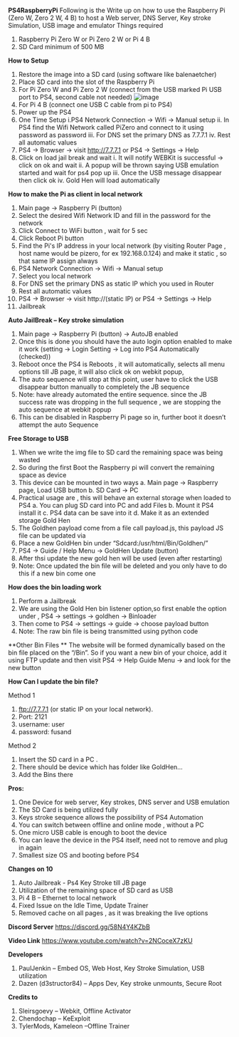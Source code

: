 **PS4RaspberryPi**
Following is the Write up on how to use the Raspberry Pi (Zero W, Zero 2 W, 4 B) to host a Web server, DNS Server, Key stroke Simulation, USB image and emulator
Things required
1.	Raspberry Pi Zero W or Pi Zero 2 W or Pi 4 B
2.	SD Card minimum of 500 MB

**How to Setup**
1.	Restore the image into a SD card (using software like balenaetcher)
2.	Place SD card into the slot of the Raspberry Pi
3.	For Pi Zero W and Pi Zero 2 W (connect from the USB marked Pi USB port to PS4, second cable not needed) 
  ![image](https://user-images.githubusercontent.com/2664857/149229582-18780783-6d47-4d12-89ab-1898da33e1c7.png)
4.	For Pi 4 B (connect one USB C cable from pi to PS4)
5.	Power up the PS4
6.	One Time Setup
    i.PS4 Network Connection -> Wifi -> Manual setup
    ii.	In PS4 find the Wifi Network called PiZero and connect to it using password as password
    iii. For DNS set the primary DNS as 7.7.7.1
    iv.	Rest all automatic values
7.	PS4 -> Browser -> visit http://7.7.7.1 or PS4 -> Settings -> Help
8.	Click on load jail break and wait
    i. It will notify WEBKit is successful -> click on ok and wait
    ii.	A popup will be thrown saying USB emulation started and wait for ps4 pop up
    iii. Once the USB message disappear then click ok
    iv.	Gold Hen will load automatically
    
**How to make the Pi as client in local network**
1.	Main page -> Raspberry Pi (button)
2.	Select the desired Wifi Network ID and fill in the password for the network
3.	Click Connect to WiFi button , wait for 5 sec
4.	Click Reboot Pi button
5.	Find the Pi's IP address in your local network (by visiting Router Page , host name would be pizero, for ex 192.168.0.124) and make it static , so that same IP assign always
6.	PS4 Network Connection -> Wifi -> Manual setup
7.	Select you local network
8.	For DNS set the primary DNS as static IP which you used in Router
9.	Rest all automatic values
10.	PS4 -> Browser -> visit http://(static IP) or PS4 -> Settings -> Help
11.	Jailbreak

**Auto JailBreak – Key stroke simulation**
1.	Main page -> Raspberry Pi (button) -> AutoJB enabled
2.	Once this is done you should have the auto login option enabled to make it work (setting -> Login Setting -> Log into PS4 Automatically (checked))
3.	Reboot once the PS4 is Reboots , it will automatically, selects all menu options till JB page, it will also click ok on webkit popup, 
4.	The auto sequence will stop at this point, user have to click the USB disappear button manually to completely the JB sequence
5.	Note: have already automated the entire sequence. since the JB success rate was dropping in the full sequence , we are stopping the auto sequence at webkit popup
6.	This can be disabled in Raspberry Pi page so in, further boot it doesn’t attempt the auto Sequence

**Free Storage to USB**
1.	When we write the img file to SD card the remaining space was being wasted 
2.	So during the first Boot the Raspberry pi will convert the remaining space as device
3.	This device can be mounted in two ways
a.	Main page -> Raspberry page, Load USB button
b.	SD Card -> PC
4.	Practical usage are , this will behave an external storage when loaded to PS4
a.	You can plug SD card into PC and add Files
b.	Mount it PS4 install it
c.	PS4 data can be save into it
d.	Make it as an extended storage
Gold Hen
1.	The Goldhen payload come from a file call payload.js, this payload JS file can be updated via
2.	Place a new GoldHen bin under “Sdcard:/usr/html/Bin/Goldhen/”
3.	PS4 -> Guide / Help Menu -> GoldHen Update (button)
4.	After thsi update the new gold hen will be used (even after restarting)
5.	Note: Once updated the bin file will be deleted and you only have to do this if a new bin come one

**How does the bin loading work**
1.	Perform a Jailbreak
2.	We are using the Gold Hen bin listener option,so first enable the option under , PS4 -> settings -> goldhen -> Binloader
3.	Then come to PS4 -> settings -> guide -> choose payload button
4.	Note: The raw bin file is being transmitted using python code

**Other Bin Files **
The website will be formed dynamically based on the bin file placed on the “/Bin”. So if you want a new bin of your choice, add it using FTP update and then visit PS4 -> Help Guide Menu -> and look for the new button

**How Can I update the bin file?**

Method 1
1.	ftp://7.7.7.1 (or static IP on your local network). 
2.	Port: 2121
3.	username: user 
4.	password: fusand

Method 2
1.	Insert the SD card in a PC .
2.	There should be device which has folder like GoldHen…
3.	Add the Bins there

**Pros:**
1.	One Device for web server, Key strokes, DNS server and USB emulation
2.	The SD Card is being utilized fully
3.	Keys stroke sequence allows the possibility of PS4 Automation
4.	You can switch between offline and online mode , without a PC
5.	One micro USB cable is enough to boot the device
6.	You can leave the device in the PS4 itself, need not to remove and plug in again
7.	Smallest size OS and booting before PS4

**Changes on 10**
1.	Auto Jailbreak - Ps4 Key Stroke till JB page
2.	Utilization of the remaining space of SD card as USB
3.	Pi 4 B – Ethernet to local network
4.	Fixed Issue on the Idle Time, Update Trainer 
5.	Removed cache on all pages , as it was breaking the live options

**Discord Server** https://discord.gg/58N4Y4KZbB

**Video Link** https://www.youtube.com/watch?v=2NCoceX7zKU

**Developers**
1.	PaulJenkin – Embed OS, Web Host, Key Stroke Simulation, USB utilization
2.	Dazen (d3structor84) – Apps Dev, Key stroke unmounts, Secure Root

**Credits to**
1.	Sleirsgoevy – Webkit, Offline Activator
2.	Chendochap – KeExploit
3.	TylerMods, Kameleon –Offline Trainer

